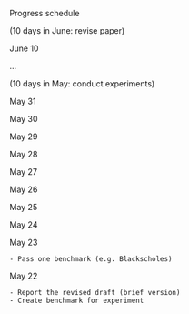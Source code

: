 Progress schedule

(10 days in June: revise paper)

June 10

...

(10 days in May: conduct experiments)

May 31

May 30

May 29

May 28

May 27

May 26

May 25

May 24

May 23

    - Pass one benchmark (e.g. Blackscholes)

May 22
    
    - Report the revised draft (brief version)
    - Create benchmark for experiment

